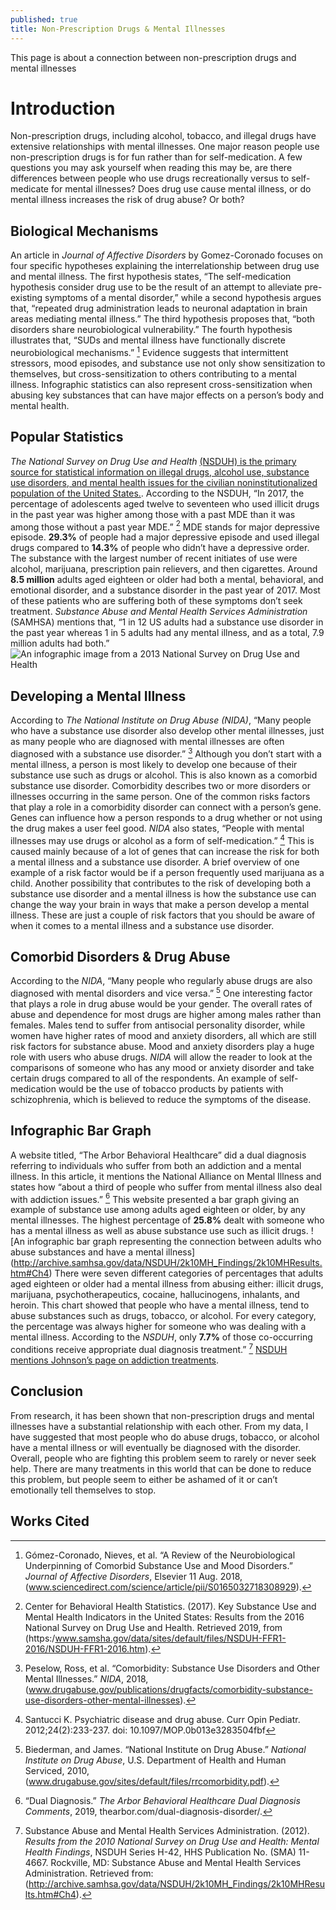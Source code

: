 ```yaml
---
published: true
title: Non-Prescription Drugs & Mental Illnesses
---
```

This page is about a connection between non-prescription drugs and mental illnesses
 
# Introduction 
Non-prescription drugs, including alcohol, tobacco, and illegal drugs have extensive relationships with mental illnesses. One major reason people use non-prescription drugs is for fun rather than for self-medication. A few questions you may ask yourself when reading this may be, are there differences between people who use drugs recreationally versus to self-medicate for mental illnesses? Does drug use cause mental illness, or do mental illness increases the risk of drug abuse? Or both? 

## Biological Mechanisms 
An article in *Journal of Affective Disorders* by Gomez-Coronado focuses on four specific hypotheses explaining the interrelationship between drug use and mental illness. The first hypothesis states, “The self-medication hypothesis consider drug use to be the result of an attempt to alleviate pre-existing symptoms of a mental disorder,” while a second hypothesis argues that, “repeated drug administration leads to neuronal adaptation in brain areas mediating mental illness.” The third hypothesis proposes that, “both disorders share neurobiological vulnerability.” The fourth hypothesis illustrates that, “SUDs and mental illness have functionally discrete neurobiological mechanisms.” [^1] Evidence suggests that intermittent stressors, mood episodes, and substance use not only show sensitization to themselves, but cross-sensitization to others contributing to a mental illness. Infographic statistics can also represent cross-sensitization when abusing key substances that can have major effects on a person’s body and mental health. 

## Popular Statistics 
*The National Survey on Drug Use and Health* [(NSDUH) is the primary source for statistical information on illegal drugs, alcohol use, substance use disorders, and mental health issues for the civilian noninstitutionalized population of the United States.](https://nsduhweb.rti.org/respweb/homepage.cfm). According to the NSDUH, “In 2017, the percentage of adolescents aged twelve to seventeen who used illicit drugs in the past year was higher among those with a past MDE than it was among those without a past year MDE.” [^2] MDE stands for major depressive episode. **29.3%** of people had a major depressive episode and used illegal drugs compared to **14.3%** of people who didn’t have a depressive order. The substance with the largest number of recent initiates of use were alcohol, marijuana, prescription pain relievers, and then cigarettes. Around **8.5 million** adults aged eighteen or older had both a mental, behavioral, and emotional disorder, and a substance disorder in the past year of 2017. Most of these patients who are suffering both of these symptoms don’t seek treatment. *Substance Abuse and Mental Health Services Administration* (SAMHSA) mentions that, “1 in 12 US adults had a substance use disorder in the past year whereas 1 in 5 adults had any mental illness, and as a total, 7.9 million adults had both.” ![An infographic image from a 2013 National Survey on Drug Use and Health](https://flic.kr/p/A7tKmq)


## Developing a Mental Illness
According to *The National Institute on Drug Abuse (NIDA)*, “Many people who have a substance use disorder also develop other mental illnesses, just as many people who are diagnosed with mental illnesses are often diagnosed with a substance use disorder.” [^3] Although you don’t start with a mental illness, a person is most likely to develop one because of their substance use such as drugs or alcohol. This is also known as a comorbid substance use disorder. Comorbidity describes two or more disorders or illnesses occurring in the same person. One of the common risks factors that play a role in a comorbidity disorder can connect with a person’s gene. Genes can influence how a person responds to a drug whether or not using the drug makes a user feel good. *NIDA* also states, “People with mental illnesses may use drugs or alcohol as a form of self-medication.” [^4] This is caused mainly because of a lot of genes that can increase the risk for both a mental illness and a substance use disorder. A brief overview of one example of a risk factor would be if a person frequently used marijuana as a child. Another possibility that contributes to the risk of developing both a substance use disorder and a mental illness is how the substance use can change the way your brain in ways that make a person develop a mental illness. These are just a couple of risk factors that you should be aware of when it comes to a mental illness and a substance use disorder. 
 
## Comorbid Disorders & Drug Abuse 
According to the *NIDA*, “Many people who regularly abuse drugs are also diagnosed with mental disorders and vice versa.” [^5] One interesting factor that plays a role in drug abuse would be your gender. The overall rates of abuse and dependence for most drugs are higher among males rather than females. Males tend to suffer from antisocial personality disorder, while women have higher rates of mood and anxiety disorders, all which are still risk factors for substance abuse. Mood and anxiety disorders play a huge role with users who abuse drugs. *NIDA* will allow the reader to look at the comparisons of someone who has any mood or anxiety disorder and take certain drugs compared to all of the respondents. An example of self-medication would be the use of tobacco products by patients with schizophrenia, which is believed to reduce the symptoms of the disease. 

## Infographic Bar Graph
A website titled, “The Arbor Behavioral Healthcare” did a dual diagnosis referring to individuals who suffer from both an addiction and a mental illness. In this article, it mentions the National Alliance on Mental Illness and states how “about a third of people who suffer from mental illness also deal with addiction issues.” [^6] This website presented a bar graph giving an example of substance use among adults aged eighteen or older, by any mental illnesses. The highest percentage of **25.8%** dealt with someone who has a mental illness as well as abuse substance use such as illicit drugs. ![An infographic bar graph representing the connection between adults who abuse substances and have a mental illness]
(http://archive.samhsa.gov/data/NSDUH/2k10MH_Findings/2k10MHResults.htm#Ch4) There were seven different categories of percentages that adults aged eighteen or older had a mental illness from abusing either: illicit drugs, marijuana, psychotherapeutics, cocaine, hallucinogens, inhalants, and heroin. This chart showed that people who have a mental illness, tend to abuse substances such as drugs, tobacco, or alcohol. For every category, the percentage was always higher for someone who was dealing with a mental illness. According to the *NSDUH*, only **7.7%** of those co-occurring conditions receive appropriate dual diagnosis treatment.” [^7] [NSDUH mentions Johnson’s page on addiction treatments](http://archive.samhsa.gov/data/NSDUH/2k10MH_Findings/2k10MHResults.htm#Ch4).
 
## Conclusion
From research, it has been shown that non-prescription drugs and mental illnesses have a substantial relationship with each other. From my data, I have suggested that most people who do abuse drugs, tobacco, or alcohol have a mental illness or will eventually be diagnosed with the disorder. Overall, people who are fighting this problem seem to rarely or never seek help. There are many treatments in this world that can be done to reduce this problem, but people seem to either be ashamed of it or can’t emotionally tell themselves to stop. 
 

## Works Cited

[^1]: Gómez-Coronado, Nieves, et al. “A Review of the Neurobiological Underpinning of Comorbid Substance Use and Mood Disorders.” *Journal of Affective Disorders*, Elsevier 11 Aug. 2018, \(www.sciencedirect.com/science/article/pii/S0165032718308929).

[^2]: Center for Behavioral Health Statistics. \(2017). Key Substance Use and Mental Health Indicators in the United States: Results from the 2016 National Survey on Drug Use and Health. Retrieved 2019, from \(https:/www.samsha.gov/data/sites/default/files/NSDUH-FFR1-2016/NSDUH-FFR1-2016.htm).

[^3]: Peselow, Ross, et al. “Comorbidity: Substance Use Disorders and Other Mental Illnesses.” *NIDA*, 2018, \(www.drugabuse.gov/publications/drugfacts/comorbidity-substance-use-disorders-other-mental-illnesses).

[^4]: Santucci K. Psychiatric disease and drug abuse. Curr Opin Pediatr. 2012;24(2):233-237. doi: 10.1097/MOP.0b013e3283504fbf

[^5]: Biederman, and James. “National Institute on Drug Abuse.” *National Institute on Drug Abuse*, U.S. Department of Health and Human Serviced, 2010, \(www.drugabuse.gov/sites/default/files/rrcomorbidity.pdf).

[^6]: “Dual Diagnosis.” *The Arbor Behavioral Healthcare Dual Diagnosis Comments*, 2019, thearbor.com/dual-diagnosis-disorder/.

[^7]: Substance Abuse and Mental Health Services Administration. \(2012). *Results from the 2010 National Survey on Drug Use and Health: Mental Health Findings*, NSDUH Series H-42, HHS Publication No. \(SMA) 11-4667. Rockville, MD: Substance Abuse and Mental Health Services Administration. Retrieved from: \(http://archive.samhsa.gov/data/NSDUH/2k10MH_Findings/2k10MHResults.htm#Ch4).
